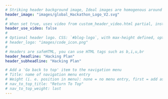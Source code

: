 ```yaml
---
# Striking header background image, Ideal images are homogenous around the centre and contrasting to the text. Non-ideal images can use `title_guard`
header_image: "images/global_Hackathon_Logo_V2.svg"
#
# When set true, uses video from custom_header_video.html partial, instead of header_image
header_use_video: false
#
# Optional header logo. CSS: `#blog-logo`, with max-height defined, optimize to prevent scaling
# header_logo: "images/code_icon.png"
#
# Headers are safeHTML, you can use HTML tags such as b,i,u,br
header_headline: "Hacking Plan"
header_subheadline: "Hacking Plan"

# Add a 'Go back to top' item to the navigation menu
# Title: name of navigation menu entry
# Weight (i. e. position in menu): none = no menu entry, first = add as first entry, last = ad as last entry
# nav_to_top_title: "Return To Top"
# nav_to_top_weight: last
---
```

